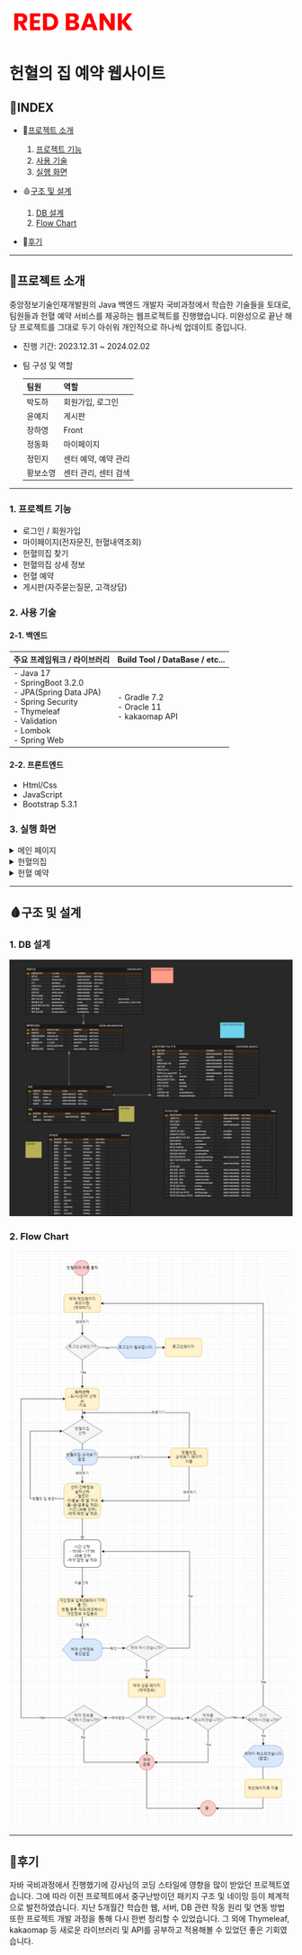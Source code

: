 ![logo](https://github.com/co-smicDust/bookingsystem/blob/master/redbank.PNG)
# 헌혈의 집 예약 웹사이트

## 🔗INDEX
- 💉[프로젝트 소개](#프로젝트-소개)
  1. [프로젝트 기능](#1.-프로젝트-기능)
  2. [사용 기술](#2.-사용-기술)
  3. [실행 화면](#3.-실행-화면)
     
- 🩸[구조 및 설계](#구조-및-설계)
  1. [DB 설계](#1.-db-설계)
  2. [Flow Chart](#2.-Flow-Chart)
     
- 💊[후기](#후기)

---

## 💉프로젝트 소개
중앙정보기술인재개발원의 Java 백엔드 개발자 국비과정에서 학습한 기술들을 토대로, 팀원들과 헌혈 예약 서비스를 제공하는 웹프로젝트를 진행했습니다. 
미완성으로 끝난 해당 프로젝트를 그대로 두기 아쉬워 개인적으로 하나씩 업데이트 중입니다.

- 진행 기간: 2023.12.31 ~ 2024.02.02


- 팀 구성 및 역할

  | 팀원 | 역할 |
  | ----- | -------|
  | 박도하 | 회원가입, 로그인 |
  | 윤예지 | 게시판 |
  | 장하영 | Front |
  | 정동화 | 마이페이지 |
  | 정민지 | 센터 예약, 예약 관리 |
  | 황보소영 | 센터 관리, 센터 검색 |


---

### 1. 프로젝트 기능
- 로그인 / 회원가입
- 마이페이지(전자문진, 헌혈내역조회)
- 헌혈의집 찾기
- 헌혈의집 상세 정보
- 헌혈 예약 
- 게시판(자주묻는질문, 고객상담)


### 2. 사용 기술
#### 2-1. 백엔드
|주요 프레임워크 / 라이브러리</span>|Build Tool / DataBase / etc...|
|---------------------------|------------------------------|
|- Java 17<br>- SpringBoot 3.2.0<br>- JPA(Spring Data JPA)<br>- Spring Security<br>- Thymeleaf<br>- Validation<br>- Lombok<br>- Spring Web|- Gradle 7.2<br>- Oracle 11<br>- kakaomap API|
#### 2-2. 프론트엔드
- Html/Css
- JavaScript
- Bootstrap 5.3.1


### 3. 실행 화면
<details><summary>메인 페이지</summary>
  <p>

- 로그인 전
  ![beforeLogin](https://github.com/co-smicDust/bookingsystem/blob/master/main.PNG)
  
- 로그인 후
  ![afterLogin](https://github.com/co-smicDust/bookingsystem/blob/master/login_main.PNG)

  </p>
</details>

<details><summary>헌혈의집</summary>
  <p>

- 헌혈의집 찾기
  ![centerSearch](https://github.com/co-smicDust/bookingsystem/blob/master/center_search.png)

- 헌혈의집 상세보기
  ![centerView](https://github.com/co-smicDust/bookingsystem/blob/master/center_view.png)

  </p>
</details>

<details><summary>헌혈 예약</summary>
  <p>

- Step1: 유의사항 안내
  ![reservationNotice](https://github.com/co-smicDust/bookingsystem/blob/master/reservation_notice.png)
  
- Step2: 헌혈의집과 날짜 선택
  ![centerSearch](https://github.com/co-smicDust/bookingsystem/blob/master/center_search.png)
  ![centerSearch](https://github.com/co-smicDust/bookingsystem/blob/master/center_view.png)

- Step3: 시간 및 방문인원 선택, 방문자 정보 기입
  ![reservationCenter](https://github.com/co-smicDust/bookingsystem/blob/master/reservation_center.PNG)

- Step4: 개인정보 수집 동의
  ![reservationAgreement](https://github.com/co-smicDust/bookingsystem/blob/master/reservation_agreement.png)

- Step5: 헌혈 예약 완료
  ![reservationComplete](https://github.com/co-smicDust/bookingsystem/blob/master/reservation_complete.png)

  </p>
</details>

---


## 🩸구조 및 설계
### 1. DB 설계
![ERD](https://github.com/co-smicDust/bookingsystem/blob/master/ERD.png)

### 2. Flow Chart
![FC](https://github.com/co-smicDust/bookingsystem/blob/master/reservation_flowchart.png)


---

## 💊후기

자바 국비과정에서 진행했기에 강사님의 코딩 스타일에 영향을 많이 받았던 프로젝트였습니다. 그에 따라 이전 프로젝트에서 중구난방이던 패키지 구조 및 네이밍 등이 체계적으로 발전하였습니다. 지난 5개월간 학습한 웹, 서버, DB 관련 작동 원리 및 연동 방법 또한 프로젝트 개발 과정을 통해 다시 한번 정리할 수 있었습니다. 그 외에 Thymeleaf, kakaomap 등 새로운 라이브러리 및 API를 공부하고 적용해볼 수 있었던 좋은 기회였습니다.
